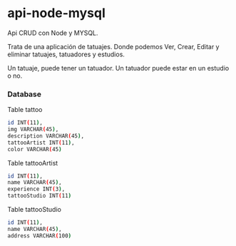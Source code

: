 # api-node-mysql

Api CRUD con Node y MYSQL.

Trata de una aplicación de tatuajes. Donde podemos Ver, Crear, Editar y eliminar tatuajes, tatuadores y estudios.

Un tatuaje, puede tener un tatuador. Un tatuador puede estar en un estudio o no.


###  Database

Table tattoo
```sh
id INT(11),
img VARCHAR(45),
description VARCHAR(45),
tattooArtist INT(11),
color VARCHAR(45)
```


Table tattooArtist
```sh
id INT(11),
name VARCHAR(45),
experience INT(3),
tattooStudio INT(11)
```

Table tattooStudio
```sh
id INT(11),
name VARCHAR(45),
address VARCHAR(100)
```
